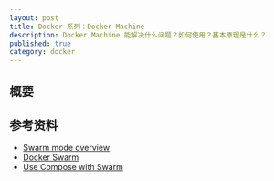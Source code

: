 ```yaml
---
layout: post
title: Docker 系列：Docker Machine
description: Docker Machine 能解决什么问题？如何使用？基本原理是什么？
published: true
category: docker
---
```


## 概要





## 参考资料

* [Swarm mode overview]
* [Docker Swarm]
* [Use Compose with Swarm]







[Swarm mode overview]:		https://docs.docker.com/engine/swarm/
[Docker Swarm]:				https://docs.docker.com/swarm/
[Use Compose with Swarm]:	https://docs.docker.com/compose/swarm/





[NingG]:    http://ningg.github.com  "NingG"













